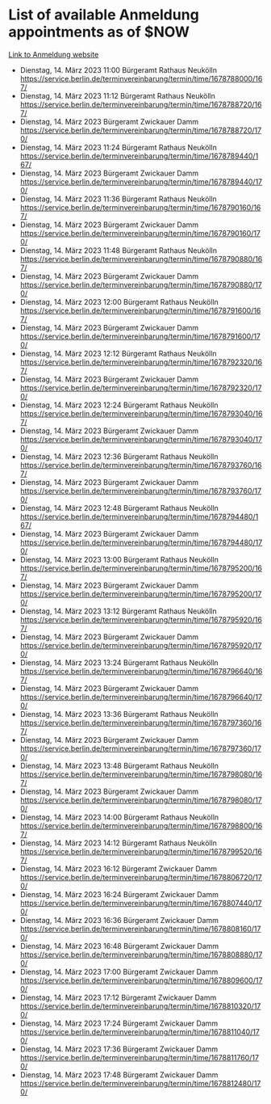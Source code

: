 # List of available Anmeldung appointments as of $NOW
[Link to Anmeldung website](https://service.berlin.de/terminvereinbarung/termin/tag.php?termin=1&anliegen[]=120686&dienstleisterlist=122210,122217,327316,122219,327312,122227,327314,122231,327346,122243,327348,122254,122252,329742,122260,329745,122262,329748,122271,327278,122273,327274,122277,327276,330436,122280,327294,122282,327290,122284,327292,122291,327270,122285,327266,122286,327264,122296,327268,150230,329760,122297,327286,122294,327284,122312,329763,122314,329775,122304,327330,122311,327334,122309,327332,317869,122281,327352,122279,329772,122283,122276,327324,122274,327326,122267,329766,122246,327318,122251,327320,122257,327322,122208,327298,122226,327300&herkunft=http%3A%2F%2Fservice.berlin.de%2Fdienstleistung%2F120686%2F)
- Dienstag, 14. März 2023 11:00 Bürgeramt Rathaus Neukölln https://service.berlin.de/terminvereinbarung/termin/time/1678788000/167/
- Dienstag, 14. März 2023 11:12 Bürgeramt Rathaus Neukölln https://service.berlin.de/terminvereinbarung/termin/time/1678788720/167/
- Dienstag, 14. März 2023  Bürgeramt Zwickauer Damm https://service.berlin.de/terminvereinbarung/termin/time/1678788720/170/
- Dienstag, 14. März 2023 11:24 Bürgeramt Rathaus Neukölln https://service.berlin.de/terminvereinbarung/termin/time/1678789440/167/
- Dienstag, 14. März 2023  Bürgeramt Zwickauer Damm https://service.berlin.de/terminvereinbarung/termin/time/1678789440/170/
- Dienstag, 14. März 2023 11:36 Bürgeramt Rathaus Neukölln https://service.berlin.de/terminvereinbarung/termin/time/1678790160/167/
- Dienstag, 14. März 2023  Bürgeramt Zwickauer Damm https://service.berlin.de/terminvereinbarung/termin/time/1678790160/170/
- Dienstag, 14. März 2023 11:48 Bürgeramt Rathaus Neukölln https://service.berlin.de/terminvereinbarung/termin/time/1678790880/167/
- Dienstag, 14. März 2023  Bürgeramt Zwickauer Damm https://service.berlin.de/terminvereinbarung/termin/time/1678790880/170/
- Dienstag, 14. März 2023 12:00 Bürgeramt Rathaus Neukölln https://service.berlin.de/terminvereinbarung/termin/time/1678791600/167/
- Dienstag, 14. März 2023  Bürgeramt Zwickauer Damm https://service.berlin.de/terminvereinbarung/termin/time/1678791600/170/
- Dienstag, 14. März 2023 12:12 Bürgeramt Rathaus Neukölln https://service.berlin.de/terminvereinbarung/termin/time/1678792320/167/
- Dienstag, 14. März 2023  Bürgeramt Zwickauer Damm https://service.berlin.de/terminvereinbarung/termin/time/1678792320/170/
- Dienstag, 14. März 2023 12:24 Bürgeramt Rathaus Neukölln https://service.berlin.de/terminvereinbarung/termin/time/1678793040/167/
- Dienstag, 14. März 2023  Bürgeramt Zwickauer Damm https://service.berlin.de/terminvereinbarung/termin/time/1678793040/170/
- Dienstag, 14. März 2023 12:36 Bürgeramt Rathaus Neukölln https://service.berlin.de/terminvereinbarung/termin/time/1678793760/167/
- Dienstag, 14. März 2023  Bürgeramt Zwickauer Damm https://service.berlin.de/terminvereinbarung/termin/time/1678793760/170/
- Dienstag, 14. März 2023 12:48 Bürgeramt Rathaus Neukölln https://service.berlin.de/terminvereinbarung/termin/time/1678794480/167/
- Dienstag, 14. März 2023  Bürgeramt Zwickauer Damm https://service.berlin.de/terminvereinbarung/termin/time/1678794480/170/
- Dienstag, 14. März 2023 13:00 Bürgeramt Rathaus Neukölln https://service.berlin.de/terminvereinbarung/termin/time/1678795200/167/
- Dienstag, 14. März 2023  Bürgeramt Zwickauer Damm https://service.berlin.de/terminvereinbarung/termin/time/1678795200/170/
- Dienstag, 14. März 2023 13:12 Bürgeramt Rathaus Neukölln https://service.berlin.de/terminvereinbarung/termin/time/1678795920/167/
- Dienstag, 14. März 2023  Bürgeramt Zwickauer Damm https://service.berlin.de/terminvereinbarung/termin/time/1678795920/170/
- Dienstag, 14. März 2023 13:24 Bürgeramt Rathaus Neukölln https://service.berlin.de/terminvereinbarung/termin/time/1678796640/167/
- Dienstag, 14. März 2023  Bürgeramt Zwickauer Damm https://service.berlin.de/terminvereinbarung/termin/time/1678796640/170/
- Dienstag, 14. März 2023 13:36 Bürgeramt Rathaus Neukölln https://service.berlin.de/terminvereinbarung/termin/time/1678797360/167/
- Dienstag, 14. März 2023  Bürgeramt Zwickauer Damm https://service.berlin.de/terminvereinbarung/termin/time/1678797360/170/
- Dienstag, 14. März 2023 13:48 Bürgeramt Rathaus Neukölln https://service.berlin.de/terminvereinbarung/termin/time/1678798080/167/
- Dienstag, 14. März 2023  Bürgeramt Zwickauer Damm https://service.berlin.de/terminvereinbarung/termin/time/1678798080/170/
- Dienstag, 14. März 2023 14:00 Bürgeramt Rathaus Neukölln https://service.berlin.de/terminvereinbarung/termin/time/1678798800/167/
- Dienstag, 14. März 2023 14:12 Bürgeramt Rathaus Neukölln https://service.berlin.de/terminvereinbarung/termin/time/1678799520/167/
- Dienstag, 14. März 2023 16:12 Bürgeramt Zwickauer Damm https://service.berlin.de/terminvereinbarung/termin/time/1678806720/170/
- Dienstag, 14. März 2023 16:24 Bürgeramt Zwickauer Damm https://service.berlin.de/terminvereinbarung/termin/time/1678807440/170/
- Dienstag, 14. März 2023 16:36 Bürgeramt Zwickauer Damm https://service.berlin.de/terminvereinbarung/termin/time/1678808160/170/
- Dienstag, 14. März 2023 16:48 Bürgeramt Zwickauer Damm https://service.berlin.de/terminvereinbarung/termin/time/1678808880/170/
- Dienstag, 14. März 2023 17:00 Bürgeramt Zwickauer Damm https://service.berlin.de/terminvereinbarung/termin/time/1678809600/170/
- Dienstag, 14. März 2023 17:12 Bürgeramt Zwickauer Damm https://service.berlin.de/terminvereinbarung/termin/time/1678810320/170/
- Dienstag, 14. März 2023 17:24 Bürgeramt Zwickauer Damm https://service.berlin.de/terminvereinbarung/termin/time/1678811040/170/
- Dienstag, 14. März 2023 17:36 Bürgeramt Zwickauer Damm https://service.berlin.de/terminvereinbarung/termin/time/1678811760/170/
- Dienstag, 14. März 2023 17:48 Bürgeramt Zwickauer Damm https://service.berlin.de/terminvereinbarung/termin/time/1678812480/170/
